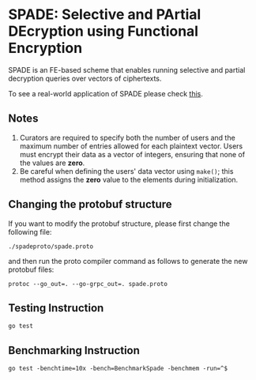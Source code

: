 # SPADE: **S**elective and **PA**rtial **DE**cryption using Functional Encryption

SPADE is an FE-based scheme that enables running selective and partial decryption queries over
vectors of ciphertexts.

To see a real-world application of SPADE please check [this](https://github.com/harpocrates-project/SPADE/blob/main/usecases/README.md).

## Notes

1. Curators are required to specify both the number of users and the maximum number of entries
   allowed for each plaintext vector. Users must encrypt their data as a vector of integers,
   ensuring that none of the values are **zero**.
2. Be careful when defining the users' data vector using `make()`;
   this method assigns the **zero** value to the elements during initialization.

## Changing the protobuf structure

If you want to modify the protobuf structure, please first change the following file:

    ./spadeproto/spade.proto

and then run the proto compiler command as follows to generate the new protobuf files:

    protoc --go_out=. --go-grpc_out=. spade.proto 

## Testing Instruction

    go test     

## Benchmarking Instruction

    go test -benchtime=10x -bench=BenchmarkSpade -benchmem -run=^$

